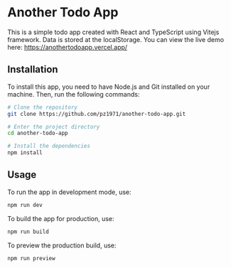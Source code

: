 # Another Todo App

This is a simple todo app created with React and TypeScript using Vitejs framework. Data is stored at the localStorage.
You can view the live demo here: https://anothertodoapp.vercel.app/
## Installation

To install this app, you need to have Node.js and Git installed on your machine. Then, run the following commands:
```bash
# Clone the repository
git clone https://github.com/pz1971/another-todo-app.git

# Enter the project directory
cd another-todo-app

# Install the dependencies
npm install
```

## Usage

To run the app in development mode, use:

```bash
npm run dev
```

To build the app for production, use:

```bash
npm run build
```

To preview the production build, use:

```bash
npm run preview
```
